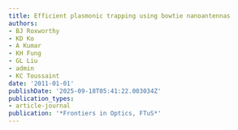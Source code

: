 ```yaml
---
title: Efficient plasmonic trapping using bowtie nanoantennas
authors:
- BJ Roxworthy
- KD Ko
- A Kumar
- KH Fung
- GL Liu
- admin
- KC Toussaint
date: '2011-01-01'
publishDate: '2025-09-18T05:41:22.003034Z'
publication_types:
- article-journal
publication: '*Frontiers in Optics, FTuS*'
---
```

